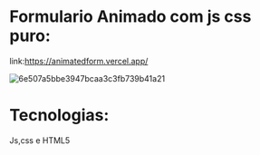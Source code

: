 ﻿# Formulario Animado com js css puro:
 link:https://animatedform.vercel.app/<br/>

![6e507a5bbe3947bcaa3c3fb739b41a21](https://user-images.githubusercontent.com/63961258/110392298-7b06ab00-8047-11eb-9881-dde6ed40f57e.gif)


# Tecnologias:
Js,css e HTML5


